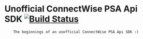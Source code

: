 Unofficial ConnectWise PSA Api SDK [![Build Status](https://travis-ci.org/LabTechSoftware/ConnectWisePSA-SDK.png)](https://travis-ci.org/LabTechSoftware/ConnectWisePSA-SDK)
==================

		The beginnings of an unofficial ConnectWise PSA Api SDK :)